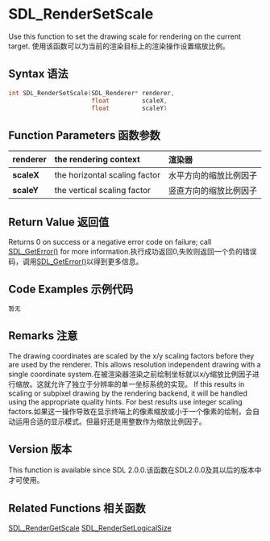# SDL_RenderSetScale
Use this function to set the drawing scale for rendering on the current target.
使用该函数可以为当前的渲染目标上的渲染操作设置缩放比例。
## Syntax 语法
```C
int SDL_RenderSetScale(SDL_Renderer* renderer,
                       float         scaleX,
                       float         scaleY)
```
## Function Parameters 函数参数

|renderer|the rendering context|渲染器|
|:------|:----------|:-----------|
|**scaleX**|the horizontal scaling factor|水平方向的缩放比例因子|
|**scaleY**|the vertical scaling factor|竖直方向的缩放比例因子|
## Return Value 返回值
Returns 0 on success or a negative error code on failure; call [SDL_GetError()](./SDL_GetError.md) for more information.执行成功返回0,失败则返回一个负的错误码，调用[SDL_GetError()](./SDL_GetError.md)以得到更多信息。
## Code Examples 示例代码
```C
暂无
```
## Remarks 注意
The drawing coordinates are scaled by the x/y scaling factors before they are used by the renderer. This allows resolution independent drawing with a single coordinate system.在被渲染器渲染之前绘制坐标就以x/y缩放比例因子进行缩放。这就允许了独立于分辨率的单一坐标系统的实现。
If this results in scaling or subpixel drawing by the rendering backend, it will be handled using the appropriate quality hints. For best results use integer scaling factors.如果这一操作导致在显示终端上的像素缩放或小于一个像素的绘制，会自动运用合适的显示模式。但最好还是用整数作为缩放比例因子。
## Version 版本
This function is available since SDL 2.0.0.该函数在SDL2.0.0及其以后的版本中才可使用。
## Related Functions 相关函数
[SDL_RenderGetScale](./SDL_RenderGetScale.md)
[SDL_RenderSetLogicalSize](./SDL_RenderSetLogicalSize.md)

